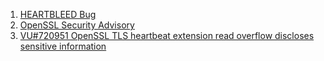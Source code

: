 
1. [HEARTBLEED Bug](https://heartbleed.com/)
2. [OpenSSL Security Advisory](https://www.openssl.org/news/secadv/20140407.txt)
3. [VU#720951 OpenSSL TLS heartbeat extension read overflow discloses sensitive information](https://www.kb.cert.org/vuls/id/720951/)
